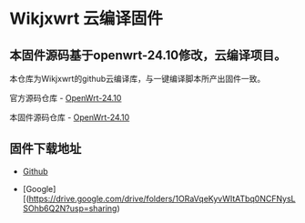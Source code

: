 # Wikjxwrt 云编译固件

## 本固件源码基于openwrt-24.10修改，云编译项目。
   本仓库为Wikjxwrt的github云编译库，与一键编译脚本所产出固件一致。
   
   官方源码仓库 - [OpenWrt-24.10](https://github.com/openwrt/openwrt/tree/openwrt-24.10)
   
   本固件源码仓库 - [OpenWrt-24.10](https://github.com/wixxm/OpenWrt-24.10)

## 固件下载地址
   - [Github](https://github.com/wixxm/wikjxwrt/releases)

   - [Google][(https://drive.google.com/drive/folders/1ORaVqeKyvWItATbq0NCFNysLSOhb6Q2N?usp=sharing)
   
   

